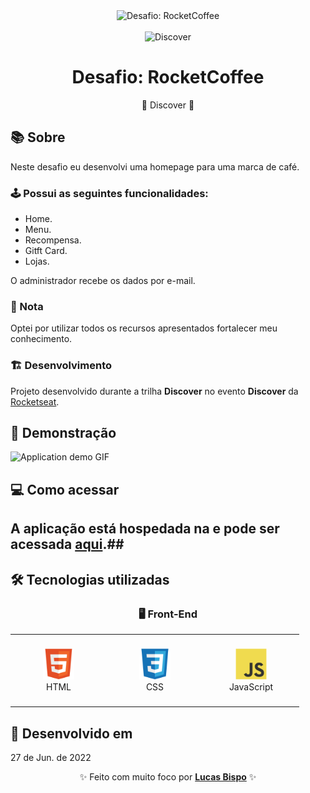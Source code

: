 <div align="center">
    <img alt="Desafio: RocketCoffee" src="https://user-images.githubusercontent.com/60610011/176034299-e3f2ed6a-d503-4ac7-9c16-6481e784cbfc.png">
  </div>
  
  <br>
  
  <div align="center">
    <img alt="Discover" src="https://user-images.githubusercontent.com/60610011/176043478-08da975a-86e0-4c69-b9cc-461addec3812.png">
    <div>
      <h1>Desafio: RocketCoffee</h1>
      <span>🚀 Discover 🚀</span>
    </div>
  </div>
  
  ## 📚 Sobre
  
  Neste desafio eu desenvolvi uma homepage para uma marca de café.
  
  ### 🕹️ Possui as seguintes funcionalidades:
  
  - Home.
  - Menu.
  - Recompensa.
  - Gitft Card.
  - Lojas.
  
  O administrador recebe os dados por e-mail.
  
  ### 📝 Nota
  
  Optei por utilizar todos os recursos apresentados fortalecer meu conhecimento.
  
  ### 🏗️ Desenvolvimento
  
  Projeto desenvolvido durante a trilha **Discover** no evento **Discover** da [Rocketseat](https://app.rocketseat.com.br/discover).
  
  ## 🔎 Demonstração
  
  <img alt="Application demo GIF" src=".github/Coffe.gif">
  
  ## 💻 Como acessar
  
 ## A aplicação está hospedada na  e pode ser acessada [aqui](https://rocket-coffee-gray.vercel.app).##
  
  ## 🛠️ Tecnologias utilizadas
  
  <h3 align="center">🖥️ Front-End</h3>
  
  <table align="center">
    <tbody>
      <tr>
        <td align="center" height="110" width="140">
          <img alt="HTML5 logo" src="https://raw.githubusercontent.com/devicons/devicon/master/icons/html5/html5-original.svg" title="HTML5" width="50" />
          <br>
          <span>HTML</span>
        </td>
        <td align="center" height="110" width="140">
          <img alt="CSS3 logo" src="https://raw.githubusercontent.com/devicons/devicon/master/icons/css3/css3-original.svg" title="CSS3" width="50" />
          <br>
          <span>CSS</span>
        </td>
        <td align="center" height="110" width="140">
          <img alt="JavaScript logo" src="https://raw.githubusercontent.com/devicons/devicon/master/icons/javascript/javascript-original.svg" title="JavaScript" width="50" />
          <br>
          <span>JavaScript</span>
        </td>
    </tbody>
  </table>
  
  
  
  
  ## 🚀 Desenvolvido em
  
  27 de Jun. de 2022
  
  <p align="center">✨ Feito com muito foco por <a href="https://github.com/Lucas-Bispo"><strong>Lucas Bispo</strong></a> ✨</p>
  